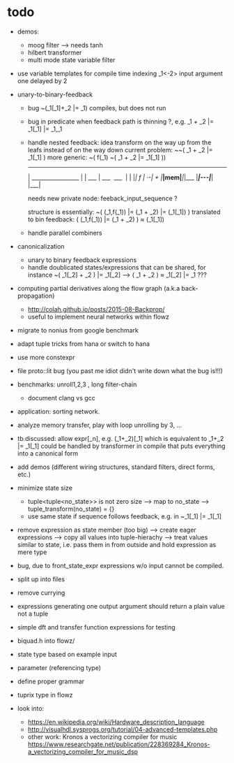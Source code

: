 # todo

* demos:
  * moog filter --> needs tanh
  * hilbert transformer
  * multi mode state variable filter

* use variable templates for compile time indexing
  _1<-2>   input argument one delayed by 2

* unary-to-binary-feedback
  - bug ~(_1[_1]+_2 |= _1) compiles, but does not run
  - bug in predicate when feedback path is thinning ?, e.g.  _1 + _2 |= _1[_1] |= _1,_1
  - handle nested feedback: idea transform on the way up from the leafs instead of on the way down
    current problem:
      ~~( _1 + _2 |= _1[_1] )
    more generic:
      ~( f(_1) ~( _1 + _2 |= _1[_1] ))
       ___________________________
      |        _________________  |
      |  ___  |  ___     ___    | |
      |_| f | ·-| + |___|mem|___|_|___
        |___|---|___|   |___|

    needs new private node: feeback_input_sequence ?

    structure is essentially:    ~( (_1,f(_1))  |= (_1 + _2)   |=  (_1[_1]) )
    translated to bin feedback:   ( (_1,f(_1))  |= (_1 + _2) )  ≈  (_1[_1])

  - handle parallel combiners

* canonicalization
  - unary to binary feedback expressions
  - handle doublicated states/expressions that can be shared, for instance
    ~( _1[_2] + _2 ) |= _1[_2]   -->  ( _1 + _2 ) ≈ _1[_2] |= _1 ???

* computing partial derivatives along the flow graph (a.k.a back-propagation)
  * http://colah.github.io/posts/2015-08-Backprop/
  * useful to implement neural networks within flowz

* migrate to nonius from google benchmark
* adapt tuple tricks from hana or switch to hana
* use more constexpr
* file proto::lit bug (you past me idiot didn't write down what the bug is!!!)
* benchmarks: unroll1,2,3 , long filter-chain
  * document clang vs gcc

* application: sorting network.

* analyze memory transfer, play with loop unrolling by 3, ...

* tb.discussed: allow expr[_n], e.g. (_1+_2)[_1]  which is equivalent to _1+_2 |= _1[_1]
                could be handled by transformer in compile that puts everything into a canonical form

* add demos (different wiring structures, standard filters, direct forms, etc.)
* minimize state size
  * tuple<tuple<no_state>> is not zero size
    --> map to no_state
    --> tuple_transform(no_state) = {}
  * use same state if sequence follows feedback, e.g. in ~_1[_1] |= _1[_1]
* remove expression as state member (too big)
  --> create eager expressions
  --> copy all values into tuple-hierachy
  --> treat values similar to state, i.e. pass them in from outside
      and hold expression as mere type
* bug, due to front_state_expr expressions w/o input cannot be compiled.
* split up into files
* remove currying
* expressions generating one output argument should return a plain value not a tuple<T>
* simple dft and transfer function expressions for testing
* biquad.h into flowz/
* state type based on example input
* parameter (referencing type)
* define proper grammar
* tuprix type in flowz


* look into:
    * https://en.wikipedia.org/wiki/Hardware_description_language
    * http://visualhdl.sysprogs.org/tutorial/04-advanced-templates.php
    * other work: Kronos a vectorizing compiler for music
      https://www.researchgate.net/publication/228369284_Kronos-a_vectorizing_compiler_for_music_dsp
